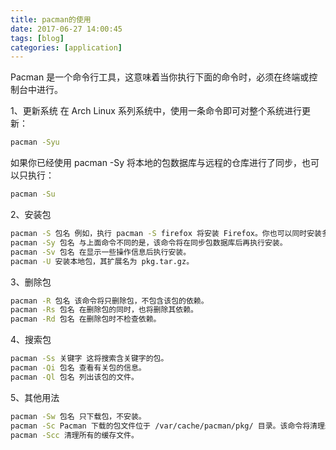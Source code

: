 ```yaml
---
title: pacman的使用
date: 2017-06-27 14:00:45
tags: [blog]
categories: [application]
---
```


Pacman 是一个命令行工具，这意味着当你执行下面的命令时，必须在终端或控制台中进行。

1、更新系统
在 Arch Linux 系列系统中，使用一条命令即可对整个系统进行更新：
```bash
pacman -Syu
```

如果你已经使用 pacman -Sy 将本地的包数据库与远程的仓库进行了同步，也可以只执行：
```bash
pacman -Su
```

<!-- more -->

2、安装包
```bash
pacman -S 包名 例如，执行 pacman -S firefox 将安装 Firefox。你也可以同时安装多个包，只需以空格分隔包名即可。
pacman -Sy 包名 与上面命令不同的是，该命令将在同步包数据库后再执行安装。
pacman -Sv 包名 在显示一些操作信息后执行安装。
pacman -U 安装本地包，其扩展名为 pkg.tar.gz。
```

3、删除包
```bash
pacman -R 包名 该命令将只删除包，不包含该包的依赖。
pacman -Rs 包名 在删除包的同时，也将删除其依赖。
pacman -Rd 包名 在删除包时不检查依赖。
```

4、搜索包
```bash
pacman -Ss 关键字 这将搜索含关键字的包。
pacman -Qi 包名 查看有关包的信息。
pacman -Ql 包名 列出该包的文件。
```

5、其他用法
```bash
pacman -Sw 包名 只下载包，不安装。  
pacman -Sc Pacman 下载的包文件位于 /var/cache/pacman/pkg/ 目录。该命令将清理未安装的包文件。
pacman -Scc 清理所有的缓存文件。
```  
